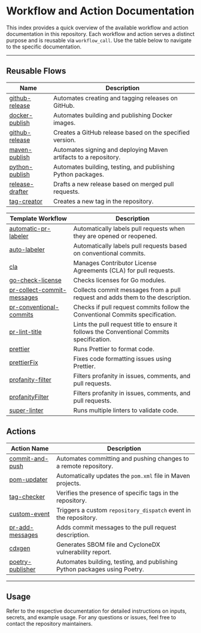 # Workflow and Action Documentation

This index provides a quick overview of the available workflow and action documentation in this repository. Each workflow and action serves a distinct purpose and is reusable via `workflow_call`. Use the table below to navigate to the specific documentation.

---

## Reusable Flows

| Name                                             | Description                                                      |
| --------------------------------------------------------- | ---------------------------------------------------------------- |
| [github-release](../docs/reusable/github-release.md) | Automates creating and tagging releases on GitHub.               |
| [docker-publish](../docs/reusable/docker-publish.md)              | Automates building and publishing Docker images.     |
| [github-release](../docs/reusable/github-release.md)              | Creates a GitHub release based on the specified version.     |
| [maven-publish](../docs/reusable/maven-publish.md)              | Automates signing and deploying Maven artifacts to a repository.     |
| [python-publish](../docs/reusable/python-publish.md)              | Automates building, testing, and publishing Python packages.     |
| [release-drafter](../docs/reusable/release-drafter.md)              | Drafts a new release based on merged pull requests.     |
| [tag-creator](../docs/reusable//tag-creator.md)              | Creates a new tag in the repository.     |



| Template Workflow                                             | Description                                                      |
| --------------------------------------------------------- | ---------------------------------------------------------------- |
| [automatic-pr-labeler](../.github/workflows/automatic-pr-labeler.yaml) | Automatically labels pull requests when they are opened or reopened. |
| [auto-labeler](../.github/workflows/auto-labeler.yaml)          | Automatically labels pull requests based on conventional commits. |
| [cla](../.github/workflows/cla.yaml)              | Manages Contributor License Agreements (CLA) for pull requests.     |
| [go-check-license](../.github/workflows/go-check-license.yaml)              | Checks licenses for Go modules.     |
| [pr-collect-commit-messages](../.github/workflows/pr-collect-commit-messages.yaml)              | Collects commit messages from a pull request and adds them to the description.     |
| [pr-conventional-commits](../.github/workflows/pr-conventional-commits.yaml)              | Checks if pull request commits follow the Conventional Commits specification.     |
| [pr-lint-title](../.github/workflows/pr-lint-title.yaml)              | Lints the pull request title to ensure it follows the Conventional Commits specification.     |
| [prettier](../.github/workflows/prettier.yaml)              | Runs Prettier to format code.     |
| [prettierFix](../.github/workflows/prettierFix.yaml)              | Fixes code formatting issues using Prettier.     |
| [profanity-filter](../.github/workflows/profanity-filter.yaml)              | Filters profanity in issues, comments, and pull requests.     |
| [profanityFilter](../.github/workflows/profanityFilter.yaml)              | Filters profanity in issues, comments, and pull requests.     |
| [super-linter](../.github/workflows/super-linter.yaml)              | Runs multiple linters to validate code.     |

## Actions

| Action Name                                            | Description                                                      |
| ------------------------------------------------------ | ---------------------------------------------------------------- |
| [commit-and-push](../actions/commit-and-push/README.md) | Automates committing and pushing changes to a remote repository. |
| [pom-updater](../actions/pom-updater/README.md)         | Automatically updates the `pom.xml` file in Maven projects.      |
| [tag-checker](../actions/tag-checker/README.md)         | Verifies the presence of specific tags in the repository.        |
| [custom-event](../actions/custom-event/README.md)       | Triggers a custom `repository_dispatch` event in the repository. |
| [pr-add-messages](../actions/pr-add-messages/README.md) | Adds commit messages to the pull request description.            |
| [cdxgen](../actions/cdxgen/README.md)                   | Generates SBOM file and CycloneDX vulnerability report.          |
| [poetry-publisher](../actions/poetry-publisher/README.md) | Automates building, testing, and publishing Python packages using Poetry. |

---

## Usage

Refer to the respective documentation for detailed instructions on inputs, secrets, and example usage. For any questions or issues, feel free to contact the repository maintainers.